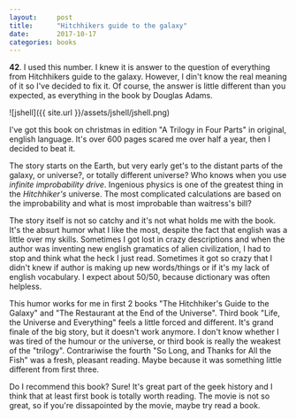 ```yaml
---
layout:     post
title:      "Hitchhikers guide to the galaxy"
date:       2017-10-17
categories: books
---
```


**42**. I used this number. I knew it is answer to the question of everything from Hitchhikers guide to the galaxy. However, I din't know the real meaning of it so I've decided to fix it. Of course, the answer is little different than you expected, as everything in the book by Douglas Adams.

<!--more-->

![jshell]({{ site.url }}/assets/jshell/jshell.png)

I've got this book on christmas in edition "A Trilogy in Four Parts" in original, english language. It's over 600 pages scared me over half a year, then I decided to beat it.

The story starts on the Earth, but very early get's to the distant parts of the galaxy, or universe?, or totally different universe? Who knows when you use *infinite improbability drive*. Ingenious physics is one of the greatest thing in the *Hitchhiker's* universe. The most complicated calculations are based on the improbability and what is most improbable than waitress's bill?

The story itself is not so catchy and it's not what holds me with the book. It's the absurt humor what I like the most, despite the fact that english was a little over my skills. Sometimes I got lost in crazy descriptions and when the author was inventing new english gramatics of alien civilization, I had to stop and think what the heck I just read. Sometimes it got so crazy that I didn't knew if author is making up new words/things or if it's my lack of english vocabulary. I expect about 50/50, because dictionary was often helpless.

This humor works for me in first 2 books "The Hitchhiker's Guide to the Galaxy" and "The Restaurant at the End of the Universe". Third book "Life, the Universe and Everything" feels a little forced and different. It's grand finale of the big story, but it doesn't work anymore. I don't know whether I was tired of the humour or the universe, or third book is really the weakest of the "trilogy". Contrariwise the fourth "So Long, and Thanks for All the Fish" was a fresh, pleasant reading. Maybe because it was something little different from first three.

Do I recommend this book? Sure! It's great part of the geek history and I think that at least first book is totally worth reading. The movie is not so great, so if you're dissapointed by the movie, maybe try read a book.